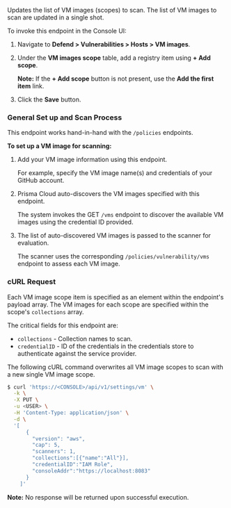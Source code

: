 Updates the list of VM images (scopes) to scan.
The list of VM images to scan are updated in a single shot.

To invoke this endpoint in the Console UI:

1. Navigate to **Defend > Vulnerabilities > Hosts > VM images**.
2. Under the **VM images scope** table, add a registry item using **+ Add scope**.

	**Note:** If the **+ Add scope** button is not present, use the **Add the first item** link.

3. Click the **Save** button.

### General Set up and Scan Process

This endpoint works hand-in-hand with the `/policies` endpoints.

**To set up a VM image for scanning:**

1. Add your VM image information using this endpoint.

   For example, specify the VM image name(s) and credentials of your GitHub account.

2. Prisma Cloud auto-discovers the VM images specified with this endpoint.

   The system invokes the GET `/vms` endpoint to discover the available VM images using the credential ID provided.

3. The list of auto-discovered VM images is passed to the scanner for evaluation.
  
   The scanner uses the corresponding `/policies/vulnerability/vms` endpoint to assess each VM image.

### cURL Request

Each VM image scope item is specified as an element within the endpoint's payload array. The VM images for each scope are specified within the scope's `collections` array.

The critical fields for this endpoint are:

* `collections` - Collection names to scan.
* `credentialID` - ID of the credentials in the credentials store to authenticate against the service provider.

The following cURL command overwrites all VM image scopes to scan with a new single VM image scope.

```bash
$ curl 'https://<CONSOLE>/api/v1/settings/vm' \
  -k \
  -X PUT \
  -u <USER> \
  -H 'Content-Type: application/json' \
  -d \
  '[
      {
        "version": "aws",
        "cap": 5,
        "scanners": 1,
        "collections":[{"name":"All"}],
        "credentialID":"IAM Role",
        "consoleAddr":"https://localhost:8083"
      }
    ]'
```

**Note:** No response will be returned upon successful execution.
